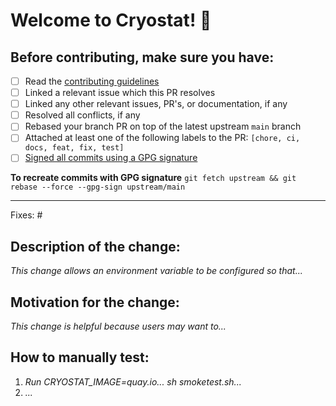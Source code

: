 # Welcome to Cryostat! 👋
## Before contributing, make sure you have:
* [ ] Read the [contributing guidelines](https://github.com/cryostatio/cryostat/blob/main/CONTRIBUTING.md)
* [ ] Linked a relevant issue which this PR resolves
* [ ] Linked any other relevant issues, PR's, or documentation, if any
* [ ] Resolved all conflicts, if any
* [ ] Rebased your branch PR on top of the latest upstream `main` branch
* [ ] Attached at least one of the following labels to the PR: `[chore, ci, docs, feat, fix, test]`
* [ ] [Signed all commits using a GPG signature](https://docs.github.com/en/authentication/managing-commit-signature-verification/about-commit-signature-verification#gpg-commit-signature-verification)

**To recreate commits with GPG signature** `git fetch upstream && git rebase --force --gpg-sign upstream/main`
_______________________________________________

Fixes: #<issue number>

## Description of the change:
*This change allows an environment variable to be configured so that...*

## Motivation for the change:
*This change is helpful because users may want to...*

## How to manually test:
1. *Run CRYOSTAT_IMAGE=quay.io... sh smoketest.sh...*
2. *...*
